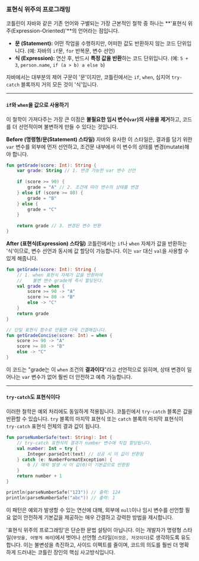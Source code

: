 ### 표현식 위주의 프로그래밍

코틀린이 자바와 같은 기존 언어와 구별되는 가장 근본적인 철학 중 하나는 \*\*'표현식 위주(Expression-Oriented)'\*\*의 언어라는 점입니다.

  * **문 (Statement):** 어떤 작업을 수행하지만, 어떠한 값도 반환하지 않는 코드 단위입니다. (예: 자바의 `if`문, `for` 반복문, 변수 선언)
  * **식 (Expression):** 연산 후, 반드시 **특정 값을 반환**하는 코드 단위입니다. (예: `5 + 3`, `person.name`, `if (a > b) a else b`)

자바에서는 대부분의 제어 구문이 '문'이지만, 코틀린에서는 `if`, `when`, 심지어 `try-catch` 블록까지 거의 모든 것이 '식'입니다.

-----

#### `if`와 `when`을 값으로 사용하기

이 철학이 가져다주는 가장 큰 이점은 **불필요한 임시 변수(`var`)의 사용을 제거**하고, 코드를 더 선언적이며 불변하게 만들 수 있다는 것입니다.

**Before (명령형/문(Statement) 스타일)**
자바와 유사한 이 스타일은, 결과를 담기 위한 `var` 변수를 외부에 먼저 선언하고, 조건문 내부에서 이 변수의 상태를 변경(mutate)해야 합니다.

```kotlin
fun getGrade(score: Int): String {
    var grade: String // 1. 변경 가능한 var 변수 선언
    
    if (score >= 90) {
        grade = "A" // 2. 조건에 따라 변수의 상태를 변경
    } else if (score >= 80) {
        grade = "B"
    } else {
        grade = "C"
    }
    
    return grade // 3. 변경된 변수 반환
}
```

**After (표현식(Expression) 스타일)**
코틀린에서는 `if`나 `when` 자체가 값을 반환하는 '식'이므로, 변수 선언과 동시에 값 할당이 가능합니다. 이는 `var` 대신 `val`을 사용할 수 있게 해줍니다.

```kotlin
fun getGrade(score: Int): String {
    // 1. when 표현식 자체가 값을 반환하여
    //    불변 변수 grade에 즉시 할당된다.
    val grade = when {
        score >= 90 -> "A"
        score >= 80 -> "B"
        else -> "C"
    }
    return grade
}

// 단일 표현식 함수로 만들면 더욱 간결해집니다.
fun getGradeConcise(score: Int) = when {
    score >= 90 -> "A"
    score >= 80 -> "B"
    else -> "C"
}
```

이 코드는 "grade는 이 `when` 조건의 **결과이다**"라고 선언적으로 읽히며, 상태 변경이 일어나는 `var` 변수가 없어 훨씬 더 안전하고 예측 가능합니다.

-----

#### `try-catch`도 표현식이다

이러한 철학은 예외 처리에도 동일하게 적용됩니다. 코틀린에서 `try-catch` 블록은 값을 반환할 수 있습니다. `try` 블록의 마지막 표현식 또는 `catch` 블록의 마지막 표현식이 `try-catch` 표현식 전체의 결과 값이 됩니다.

```kotlin
fun parseNumberSafe(text: String): Int {
    // try-catch 표현식의 결과가 number 변수에 직접 할당됩니다.
    val number: Int = try {
        Integer.parseInt(text) // 성공 시 이 값이 반환됨
    } catch (e: NumberFormatException) {
        0 // 예외 발생 시 이 값(0)이 기본값으로 반환됨
    }
    return number + 1
}

println(parseNumberSafe("123")) // 출력: 124
println(parseNumberSafe("abc")) // 출력: 1
```

이 패턴은 예외가 발생할 수 있는 연산에 대해, 외부에 `null`이나 임시 변수를 선언할 필요 없이 안전하게 기본값을 제공하는 매우 간결하고 강력한 방법을 제시합니다.

'표현식 위주의 프로그래밍'은 단순한 문법 설탕이 아닙니다. 이는 개발자가 명령형 스타일(`무엇을, 어떻게 해라`)에서 벗어나 선언형 스타일(`이것은, 저것이다`)로 생각하도록 유도합니다. 이는 불변성을 촉진하고, 사이드 이펙트를 줄이며, 코드의 의도를 훨씬 더 명확하게 드러내는 코틀린 장인의 핵심 사고방식입니다.